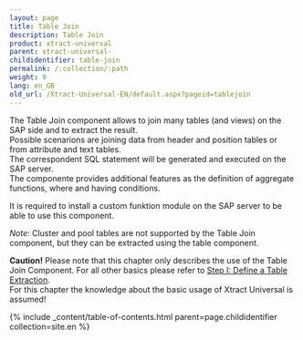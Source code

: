```yaml
---
layout: page
title: Table Join
description: Table Join
product: xtract-universal
parent: xtract-universal-
childidentifier: table-join
permalink: /:collection/:path
weight: 9
lang: en_GB
old_url: /Xtract-Universal-EN/default.aspx?pageid=tablejoin
---
```


The Table Join component allows to join many tables (and views) on the SAP side and to extract the result.  
Possible scenarions are joining data from header and position tables or from attribute and text tables.  
The correspondent SQL statement will be generated and executed on the SAP server.  
The componente provides additional features as the definition of aggregate functions, where and having conditions. 

It is required to install a custom funktion module on the SAP server to be able to use this component.  

*Note*: Cluster and pool tables are not supported by the Table Join component, but they can be extracted using the table component. 


**Caution!** Please note that this chapter only describes the use of the Table Join Component. For all other basics please refer to [Step I: Define a Table Extraction](). <br> For this chapter the knowledge about the basic usage of Xtract Universal is assumed!



{% include _content/table-of-contents.html parent=page.childidentifier collection=site.en %}